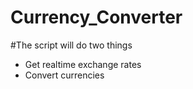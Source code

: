 # Currency_Converter

#The script will do two things
* Get realtime exchange rates
* Convert currencies
